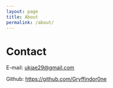 ```yaml
---
layout: page
title: About
permalink: /about/
---
```


# Contact

E-mail: ukjae29@gmail.com

Github: https://github.com/Gryffindor0ne
